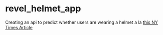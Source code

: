 # revel_helmet_app

Creating an api to predict whether users are wearing a helmet a la [this NY Times Article](https://www.nytimes.com/2020/08/26/nyregion/revel-nyc-rules-helmet.html)

